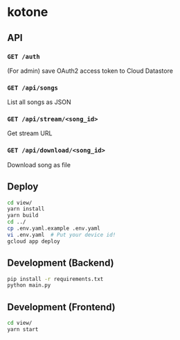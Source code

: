 # kotone

## API

### `GET /auth` 
(For admin) save OAuth2 access token to Cloud Datastore

### `GET /api/songs`
List all songs as JSON

### `GET /api/stream/<song_id>`
Get stream URL

### `GET /api/download/<song_id>`
Download song as file

## Deploy

```sh
cd view/
yarn install
yarn build
cd ../
cp .env.yaml.example .env.yaml
vi .env.yaml  # Put your device id!
gcloud app deploy 
```

## Development (Backend)

```sh
pip install -r requirements.txt
python main.py
```

## Development (Frontend)

```sh
cd view/
yarn start
```
